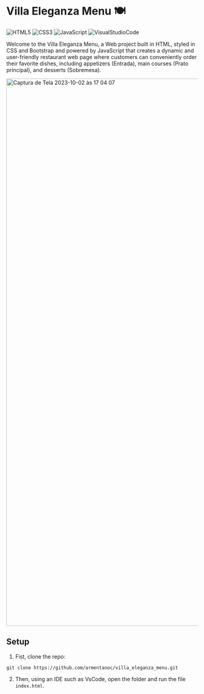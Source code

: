 <h1 align="left"> Villa Eleganza Menu 🍽️</h1>

![HTML5](https://img.shields.io/badge/HTML5-%23E34F26.svg?style=modern&logo=HTML5&logoColor=white)
![CSS3](https://img.shields.io/badge/CSS3-%231572B6.svg?style=modern&logo=CSS3&logoColor=white)
![JavaScript](https://img.shields.io/badge/JavaScript-%23323330.svg?style=modern&logo=JavaScript&logoColor=%23F7DF1E)
![VisualStudioCode](https://img.shields.io/badge/Visual%20Studio%20Code-0078d4.svg?style=modern&logo=VisualStudioCode&logoColor=white)

<p>Welcome to the Villa Eleganza Menu, a Web project built in HTML, styled in CSS and Bootstrap and powered by JavaScript that creates a dynamic and user-friendly restaurant web page where customers can conveniently order their favorite dishes, including appetizers (Entrada), main courses (Prato principal), and desserts (Sobremesa).</p>

<img width="1436" alt="Captura de Tela 2023-10-02 às 17 04 07" src="https://github.com/armentanoc/villa_eleganza_menu/assets/88147887/1cc9e5b1-6f1c-474a-8d04-4226377d8b2c">

## Setup
1. Fist, clone the repo:
```
git clone https://github.com/armentanoc/villa_eleganza_menu.git
```
2. Then, using an IDE such as VsCode, open the folder and run the file ```index.html```.
